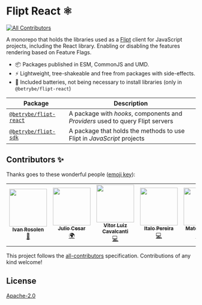 # Flipt React ⚛️
<!-- ALL-CONTRIBUTORS-BADGE:START - Do not remove or modify this section -->
[![All Contributors](https://img.shields.io/badge/all_contributors-7-orange.svg?style=flat-square)](#contributors-)
<!-- ALL-CONTRIBUTORS-BADGE:END -->

A monorepo that holds the libraries used as a [Flipt](https://flipt.io/) client for JavaScript projects, including the React library. Enabling or disabling the features rendering based on Feature Flags.

- 📦 Packages published in ESM, CommonJS and UMD.
- ⚡️ Lightweight, tree-shakeable and free from packages with side-effects.
- 🔋 Included batteries, not being necessary to install libraries (only in `@betrybe/flipt-react`)

| Package                                                    | Description                                                                    |
| ---------------------------------------------------------- | ------------------------------------------------------------------------------ |
| [`@betrybe/flipt-react`](./packages/flipt-react/README.md) | A package with _hooks_, components and _Providers_ used to query Flipt servers |
| [`@betrybe/flipt-sdk`](./packages/flipt-sdk/README.md)     | A package that holds the methods to use Flipt in _JavaScript_ projects         |

## Contributors ✨

Thanks goes to these wonderful people ([emoji key](https://allcontributors.org/docs/en/emoji-key)):

<!-- ALL-CONTRIBUTORS-LIST:START - Do not remove or modify this section -->
<!-- prettier-ignore-start -->
<!-- markdownlint-disable -->
<table>
  <tr>
    <td align="center"><a href="https://ivanrosolen.com.br"><img src="https://avatars.githubusercontent.com/u/226859?v=4?s=100" width="100px;" alt=""/><br /><sub><b>Ivan Rosolen</b></sub></a><br /><a href="https://github.com/betrybe/flipt-js/commits?author=ivanrosolen" title="Documentation">📖</a></td>
    <td align="center"><a href="https://github.com/jliocsar"><img src="https://avatars.githubusercontent.com/u/60270538?v=4?s=100" width="100px;" alt=""/><br /><sub><b>Julio Cesar</b></sub></a><br /><a href="#translation-jliocsar" title="Translation">🌍</a></td>
    <td align="center"><a href="http://vitorluizc.github.io"><img src="https://avatars.githubusercontent.com/u/9027363?v=4?s=100" width="100px;" alt=""/><br /><sub><b>Vitor Luiz Cavalcanti</b></sub></a><br /><a href="https://github.com/betrybe/flipt-js/commits?author=VitorLuizC" title="Code">💻</a></td>
    <td align="center"><a href="https://github.com/ItaloPereira"><img src="https://avatars.githubusercontent.com/u/29663383?v=4?s=100" width="100px;" alt=""/><br /><sub><b>Italo Pereira</b></sub></a><br /><a href="https://github.com/betrybe/flipt-js/commits?author=ItaloPereira" title="Code">💻</a></td>
    <td align="center"><a href="https://github.com/mateustalles"><img src="https://avatars.githubusercontent.com/u/39180176?v=4?s=100" width="100px;" alt=""/><br /><sub><b>Mateus Talles</b></sub></a><br /><a href="https://github.com/betrybe/flipt-js/commits?author=mateustalles" title="Code">💻</a> <a href="https://github.com/betrybe/flipt-js/commits?author=mateustalles" title="Tests">⚠️</a></td>
    <td align="center"><a href="https://github.com/tejota"><img src="https://avatars.githubusercontent.com/u/10760183?v=4?s=100" width="100px;" alt=""/><br /><sub><b>Olavo G. Junior</b></sub></a><br /><a href="https://github.com/betrybe/flipt-js/commits?author=tejota" title="Code">💻</a> <a href="https://github.com/betrybe/flipt-js/issues?q=author%3Atejota" title="Bug reports">🐛</a></td>
    <td align="center"><a href="https://github.com/oAllanWeb"><img src="https://avatars.githubusercontent.com/u/16557802?v=4?s=100" width="100px;" alt=""/><br /><sub><b>Allan da Silva</b></sub></a><br /><a href="https://github.com/betrybe/flipt-js/commits?author=oAllanWeb" title="Code">💻</a> <a href="https://github.com/betrybe/flipt-js/issues?q=author%3AoAllanWeb" title="Bug reports">🐛</a></td>
  </tr>
</table>

<!-- markdownlint-restore -->
<!-- prettier-ignore-end -->

<!-- ALL-CONTRIBUTORS-LIST:END -->

This project follows the [all-contributors](https://github.com/all-contributors/all-contributors) specification. Contributions of any kind welcome!

## License

[Apache-2.0](./LICENSE)